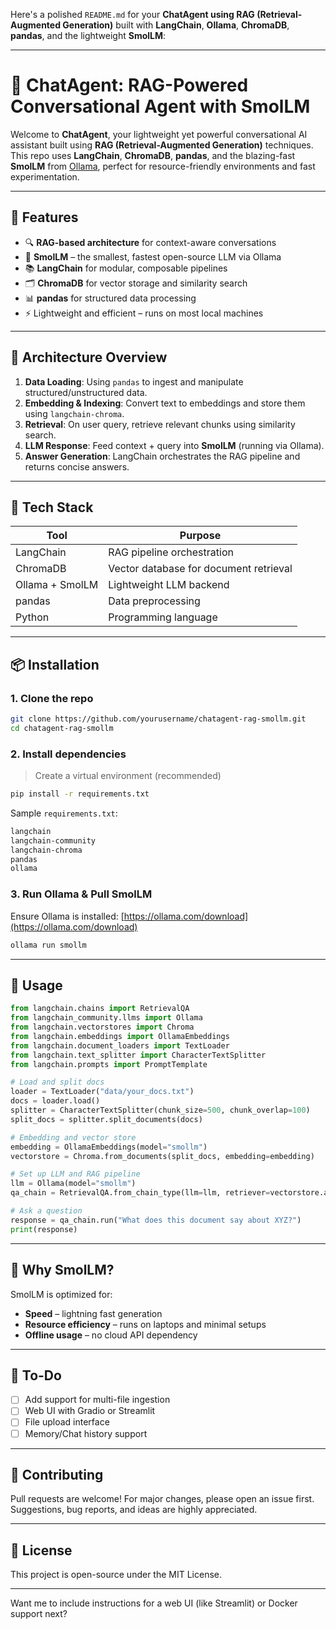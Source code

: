 Here's a polished `README.md` for your **ChatAgent using RAG (Retrieval-Augmented Generation)** built with **LangChain**, **Ollama**, **ChromaDB**, **pandas**, and the lightweight **SmolLM**:

---

# 🤖 ChatAgent: RAG-Powered Conversational Agent with SmolLM

Welcome to **ChatAgent**, your lightweight yet powerful conversational AI assistant built using **RAG (Retrieval-Augmented Generation)** techniques. This repo uses **LangChain**, **ChromaDB**, **pandas**, and the blazing-fast **SmolLM** from [Ollama](https://ollama.com/library/smollm), perfect for resource-friendly environments and fast experimentation.

---

## 🚀 Features

- 🔍 **RAG-based architecture** for context-aware conversations  
- 🧠 **SmolLM** – the smallest, fastest open-source LLM via Ollama  
- 📚 **LangChain** for modular, composable pipelines  
- 🗂️ **ChromaDB** for vector storage and similarity search  
- 📊 **pandas** for structured data processing  
- ⚡ Lightweight and efficient – runs on most local machines

---

## 🧱 Architecture Overview

1. **Data Loading**: Using `pandas` to ingest and manipulate structured/unstructured data.
2. **Embedding & Indexing**: Convert text to embeddings and store them using `langchain-chroma`.
3. **Retrieval**: On user query, retrieve relevant chunks using similarity search.
4. **LLM Response**: Feed context + query into **SmolLM** (running via Ollama).
5. **Answer Generation**: LangChain orchestrates the RAG pipeline and returns concise answers.

---

## 🧰 Tech Stack

| Tool             | Purpose                                |
|------------------|----------------------------------------|
| LangChain        | RAG pipeline orchestration              |
| ChromaDB         | Vector database for document retrieval |
| Ollama + SmolLM  | Lightweight LLM backend                |
| pandas           | Data preprocessing                     |
| Python           | Programming language                   |

---

## 📦 Installation

### 1. Clone the repo

```bash
git clone https://github.com/yourusername/chatagent-rag-smollm.git
cd chatagent-rag-smollm
```

### 2. Install dependencies

> Create a virtual environment (recommended)

```bash
pip install -r requirements.txt
```

Sample `requirements.txt`:

```txt
langchain
langchain-community
langchain-chroma
pandas
ollama
```

### 3. Run Ollama & Pull SmolLM

Ensure Ollama is installed: [https://ollama.com/download](https://ollama.com/download)

```bash
ollama run smollm
```

---

## 🧪 Usage

```python
from langchain.chains import RetrievalQA
from langchain_community.llms import Ollama
from langchain.vectorstores import Chroma
from langchain.embeddings import OllamaEmbeddings
from langchain.document_loaders import TextLoader
from langchain.text_splitter import CharacterTextSplitter
from langchain.prompts import PromptTemplate

# Load and split docs
loader = TextLoader("data/your_docs.txt")
docs = loader.load()
splitter = CharacterTextSplitter(chunk_size=500, chunk_overlap=100)
split_docs = splitter.split_documents(docs)

# Embedding and vector store
embedding = OllamaEmbeddings(model="smollm")
vectorstore = Chroma.from_documents(split_docs, embedding=embedding)

# Set up LLM and RAG pipeline
llm = Ollama(model="smollm")
qa_chain = RetrievalQA.from_chain_type(llm=llm, retriever=vectorstore.as_retriever())

# Ask a question
response = qa_chain.run("What does this document say about XYZ?")
print(response)
```

---

## 🧠 Why SmolLM?

SmolLM is optimized for:

- **Speed** – lightning fast generation
- **Resource efficiency** – runs on laptops and minimal setups
- **Offline usage** – no cloud API dependency

---

## 📌 To-Do

- [ ] Add support for multi-file ingestion  
- [ ] Web UI with Gradio or Streamlit  
- [ ] File upload interface  
- [ ] Memory/Chat history support  

---

## 🤝 Contributing

Pull requests are welcome! For major changes, please open an issue first.  
Suggestions, bug reports, and ideas are highly appreciated.

---

## 🪪 License

This project is open-source under the MIT License.

---

Want me to include instructions for a web UI (like Streamlit) or Docker support next?
